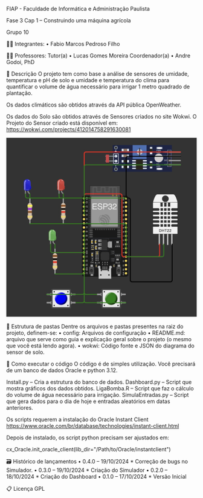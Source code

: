 FIAP - Faculdade de Informática e Administração Paulista

Fase 3 Cap 1 – Construindo uma máquina agrícola

Grupo 10

👨‍🎓 Integrantes:
•	Fabio Marcos Pedroso Filho

👩‍🏫 Professores:
Tutor(a)
•	Lucas Gomes Moreira
Coordenador(a)
•	Andre Godoi, PhD

📜 Descrição
O projeto tem como base a análise de sensores de umidade, temperatura e pH de solo e umidade e temperatura do clima para quantificar o volume de água necessário para irrigar 1 metro quadrado de plantação.

Os dados climáticos são obtidos através da API pública OpenWeather.

Os dados do Solo são obtidos através de Sensores criados no site Wokwi. 
O Projeto do Sensor criado está disponível em: https://wokwi.com/projects/412014758291630081

![alt text](wokwi/wokwi.jpg)

📁 Estrutura de pastas
Dentre os arquivos e pastas presentes na raiz do projeto, definem-se:
•	config: Arquivos de configuração
•	README.md: arquivo que serve como guia e explicação geral sobre o projeto (o mesmo que você está lendo agora).
•	wokwi: Código fonte e JSON do diagrama do sensor de solo. 

🔧 Como executar o código
O código é de simples utilização. Você precisará de um banco de dados Oracle e python 3.12.

Install.py – Cria a estrutura do banco de dados.
Dashboard.py – Script que mostra gráficos dos dados obtidos.
LigaBomba.R – Script que faz o cálculo do volume de água necessário para irrigação.
SimulaEntradas.py – Script que gera dados para o dia de hoje e entradas aleatórios em datas anteriores.

Os scripts requerem a instalação do Oracle Instant Client https://www.oracle.com/br/database/technologies/instant-client.html

Depois de instalado, os script python precisam ser ajustados em:

cx_Oracle.init_oracle_client(lib_dir="/Path/to/Oracle/instantclient")

🗃 Histórico de lançamentos
•	0.4.0 – 19/10/2024 * Correção de bugs no Simulador.
•	0.3.0 – 19/10/2024 * Criação do Simulador
•	0.2.0 – 18/10/2024 * Criação do Dashboard
•	0.1.0 – 17/10/2024 * Versão Inicial

📋 Licença
GPL


